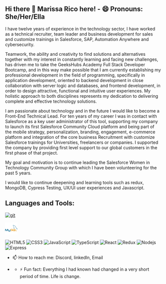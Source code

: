 ## Hi there 👋 Marissa Rico here!   - 😄 Pronouns: She/Her/Ella

<div> 
I have twelve years of experience in the technology sector, I have worked as a technical recruiter, team leader and business development for sales and customize trainings in Salesforce, SAP, Automation Anywhere and cybersecurity. 

 Teamwork, the ability and creativity to find solutions and alternatives together with my interest in constantly learning and facing new challenges, has driven me to take the GeeksHubs Academy Full Stack Developer Bootcamp, and in this way make possible that I am currently establishing my professional development in the field of programming, specifically in application development, oriented to backend development in close collaboration with server logic and databases, and frontend development, in order to design attractive, functional and intuitive user experiences. My holistic approach to both disciplines represents my dedication to delivering complete and effective technology solutions.  
 
I am passionate about technology and in the future I would like to become a Front-End Technical Lead. For  ten years of my career I was in contact with Salesforce as a key user administrator of this tool, supporting my company to launch its first Salesforce Community Cloud platform and being part of the mobile strategy, personalization, branding, engagement, e-commerce platform and integration of the core business Recruitment with customize Salesforce trainings for Universities, freelancers or companies. I supported the company by providing first level support to our global customers in the first phase of that project. 

<p> My goal and motivation is to continue leading the Salesforce Women in Technology Community Group with which I have been  volunteering for the past 5 years. </p> 


 I would like to continue deepening and learning tools such as redux, MongoDB, Cypress Testing, UX/UI user experiences and Javascript.
</div>

<h2 style="text-align: left;"> Languages and Tools:  </h2>

<a href="https://git-scm.com/" target="_blank" rel="noreferrer"> <img src="https://www.vectorlogo.zone/logos/git-scm/git-scm-icon.svg" alt="git" width="40" height="40"/> </a>

<a href="https://www.mysql.com/" target="_blank" rel="noreferrer"> <img src="https://raw.githubusercontent.com/devicons/devicon/master/icons/mysql/mysql-original-wordmark.svg" alt="mysql" width="40" height="40"/> </a>

![HTML5](https://img.shields.io/badge/-HTML5-E34F26?style=flat&logo=html5&logoColor=white) 
![CSS3](https://img.shields.io/badge/-CSS3-1572B6?style=flat&logo=css) 
![JavaScript](https://img.shields.io/badge/-JavaScript-black?style=flat&logo=javascript)
![TypeScript](https://img.shields.io/badge/-TypeScript-black?style=flat&logo=TypeScript)
![React](https://img.shields.io/badge/-React-black?style=flat&logo=react)
![Redux](https://img.shields.io/badge/-Redux-black?style=flat&logo=redux)
![Nodejs](https://img.shields.io/badge/-Nodejs-green?style=flat&logo=Node.js)
![Express](https://img.shields.io/badge/-Express-green?style=flat&logo=Express)



- 📫 How to reach me:  Discord, linkedIn, Email
  

- - ⚡ Fun fact: Everything I had known had changed in a very short period of time. Life is change.

<!--
**Maricode-40/Maricode-40** is a ✨ _special_ ✨ repository because its `README.md` (this file) appears on your GitHub profile.

Here are some ideas to get you started:

- 🔭 I’m currently working on ...
- 🌱 I’m currently learning ...
- 👯 I’m looking to collaborate on ...
- 🤔 I’m looking for help with ...
- 💬 Ask me about ...
- 📫 How to reach me: ...
- 😄 Pronouns: ...
- ⚡ Fun fact: ...
-->
